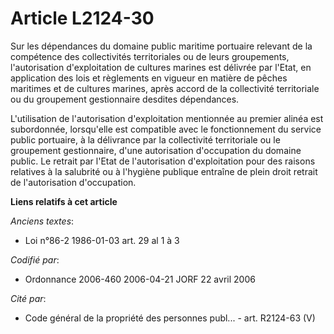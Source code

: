 # Article L2124-30

Sur les dépendances du domaine public maritime portuaire relevant de la compétence des collectivités territoriales ou de
leurs groupements, l'autorisation d'exploitation de cultures marines est délivrée par l'Etat, en application des lois et
règlements en vigueur en matière de pêches maritimes et de cultures marines, après accord de la collectivité territoriale ou
du groupement gestionnaire desdites dépendances.

L'utilisation de l'autorisation d'exploitation mentionnée au premier alinéa est subordonnée, lorsqu'elle est compatible avec
le fonctionnement du service public portuaire, à la délivrance par la collectivité territoriale ou le groupement
gestionnaire, d'une autorisation d'occupation du domaine public. Le retrait par l'Etat de l'autorisation d'exploitation pour
des raisons relatives à la salubrité ou à l'hygiène publique entraîne de plein droit retrait de l'autorisation d'occupation.

**Liens relatifs à cet article**

_Anciens textes_:

  - Loi n°86-2 1986-01-03 art. 29 al 1 à 3

_Codifié par_:

  - Ordonnance 2006-460 2006-04-21 JORF 22 avril 2006

_Cité par_:

  - Code général de la propriété des personnes publ... - art. R2124-63 (V)
